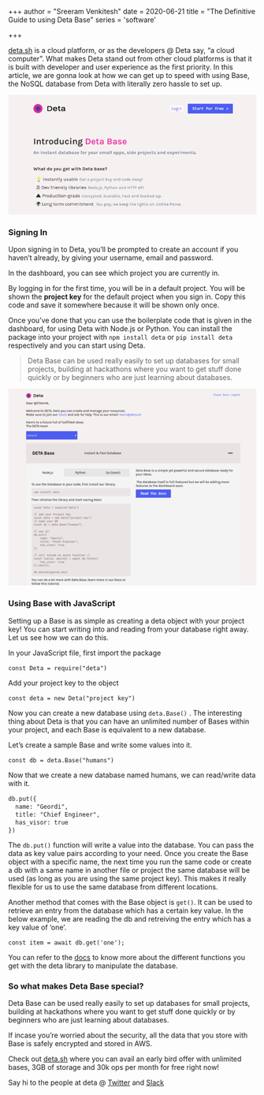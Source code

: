 +++
author = "Sreeram Venkitesh"
date = 2020-06-21
title = "The Definitive Guide to using Deta Base"
series = 'software'

+++

[deta.sh](https://deta.sh) is a cloud platform, or as the developers @ Deta say, “a cloud computer”. What makes Deta stand out from other cloud platforms is that it is built with developer and user experience as the first priority.
In this article, we are gonna look at how we can get up to speed with using Base, the NoSQL database from Deta with literally zero hassle to set up.

![Deta Home](../../img/deta1.png)


### Signing In

Upon signing in to Deta, you’ll be prompted to create an account if you haven’t already, by giving your username, email and password.

In the dashboard, you can see which project you are currently in.

By logging in for the first time, you will be in a default project. You will be shown the **project key** for the default project when you sign in. Copy this code and save it somewhere because it will be shown only once.

Once you’ve done that you can use the boilerplate code that is given in the dashboard, for using Deta with Node.js or Python. You can install the package into your project with ```npm install deta``` or ```pip install deta``` respectively and you can start using Deta.

> Deta Base can be used really easily to set up databases for small projects, building at hackathons where you want to get stuff done quickly or by beginners who are just learning about databases.

![Deta Home](../../img/deta2.png)


### Using Base with JavaScript

Setting up a Base is as simple as creating a deta object with your project key! You can start writing into and reading from your database right away. Let us see how we can do this.

In your JavaScript file, first import the package

```
const Deta = require("deta")
```

Add your project key to the object

```
const deta = new Deta("project key")
```

Now you can create a new database using ```deta.Base()``` . The interesting thing about Deta is that you can have an unlimited number of Bases within your project, and each Base is equivalent to a new database.

Let’s create a sample Base and write some values into it.

```
const db = deta.Base("humans")
```

Now that we create a new database named humans, we can read/write data with it.

```
db.put({     
  name: "Geordi",     
  title: "Chief Engineer",     
  has_visor: true 
})
```

The ```db.put()``` function will write a value into the database. You can pass the data as key value pairs according to your need. Once you create the Base object with a specific name, the next time you run the same code or create a db with a same name in another file or project the same database will be used (as long as you are using the same project key). This makes it really flexible for us to use the same database from different locations.

Another method that comes with the Base object is ```get()```. It can be used to retrieve an entry from the database which has a certain key value. In the below example, we are reading the db and retreiving the entry which has a key value of ‘one’.

```
const item = await db.get('one');
```

You can refer to the [docs](https://docs.deta.sh/docs/lib) to know more about the different functions you get with the deta library to manipulate the database.

### So what makes Deta Base special?

Deta Base can be used really easily to set up databases for small projects, building at hackathons where you want to get stuff done quickly or by beginners who are just learning about databases.

If incase you’re worried about the security, all the data that you store with Base is safely encrypted and stored in AWS.

Check out [deta.sh](https://deta.sh) where you can avail an early bird offer with unlimited bases, 3GB of storage and 30k ops per month for free right now!

Say hi to the people at deta @ [Twitter](https://twitter.com/detahq) and [Slack](https://deta-hq.slack.com/)